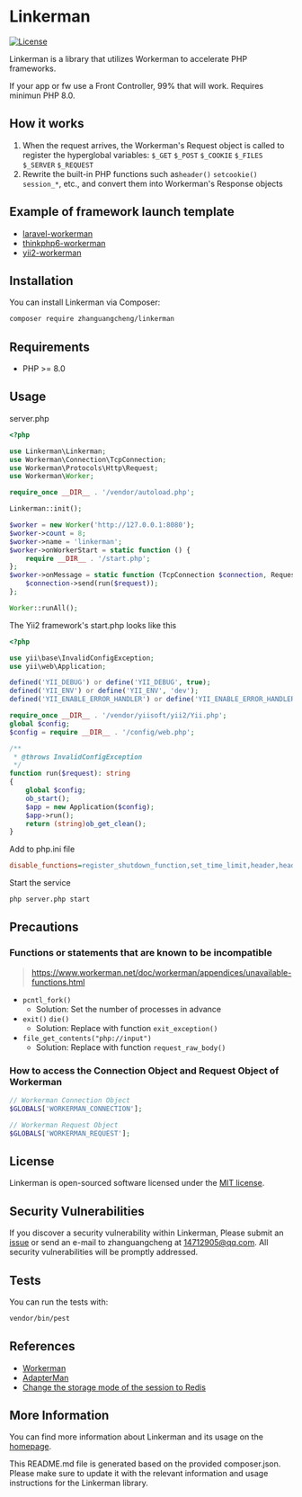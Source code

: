 # Linkerman

[![License](https://img.shields.io/badge/license-MIT-brightgreen.svg)](https://github.com/zhanguangcheng/linkerman/blob/master/LICENSE)

Linkerman is a library that utilizes Workerman to accelerate PHP frameworks.

If your app or fw use a Front Controller, 99% that will work. Requires minimun PHP 8.0.


## How it works

1. When the request arrives, the Workerman's Request object is called to register the hyperglobal variables: `$_GET` `$_POST` `$_COOKIE` `$_FILES` `$_SERVER` `$_REQUEST`
2. Rewrite the built-in PHP functions such as`header()` `setcookie()` `session_*`, etc., and convert them into Workerman's Response objects


## Example of framework launch template
* [laravel-workerman](https://github.com/zhanguangcheng/laravel-workerman)
* [thinkphp6-workerman](https://github.com/zhanguangcheng/thinkphp6-workerman)
* [yii2-workerman](https://github.com/zhanguangcheng/yii2-workerman)


## Installation

You can install Linkerman via Composer:

```bash
composer require zhanguangcheng/linkerman
```

## Requirements

- PHP >= 8.0

## Usage

server.php
```php
<?php

use Linkerman\Linkerman;
use Workerman\Connection\TcpConnection;
use Workerman\Protocols\Http\Request;
use Workerman\Worker;

require_once __DIR__ . '/vendor/autoload.php';

Linkerman::init();

$worker = new Worker('http://127.0.0.1:8080');
$worker->count = 8;
$worker->name = 'linkerman';
$worker->onWorkerStart = static function () {
    require __DIR__ . '/start.php';
};
$worker->onMessage = static function (TcpConnection $connection, Request $request) {
    $connection->send(run($request));
};

Worker::runAll();
```

The Yii2 framework's start.php looks like this
```php
<?php

use yii\base\InvalidConfigException;
use yii\web\Application;

defined('YII_DEBUG') or define('YII_DEBUG', true);
defined('YII_ENV') or define('YII_ENV', 'dev');
defined('YII_ENABLE_ERROR_HANDLER') or define('YII_ENABLE_ERROR_HANDLER', false);

require_once __DIR__ . '/vendor/yiisoft/yii2/Yii.php';
global $config;
$config = require __DIR__ . '/config/web.php';

/**
 * @throws InvalidConfigException
 */
function run($request): string
{
    global $config;
    ob_start();
    $app = new Application($config);
    $app->run();
    return (string)ob_get_clean();
}
```

Add to php.ini file
```ini
disable_functions=register_shutdown_function,set_time_limit,header,header_remove,headers_sent,headers_list,http_response_code,setcookie,setrawcookie,session_start,session_id,session_name,session_save_path,session_status,session_write_close,session_regenerate_id,session_unset,session_destroy,is_uploaded_file,move_uploaded_file
```

Start the service
```bash
php server.php start
```

## Precautions

### Functions or statements that are known to be incompatible
> https://www.workerman.net/doc/workerman/appendices/unavailable-functions.html

* `pcntl_fork()`
  * Solution: Set the number of processes in advance
* `exit()` `die()`
  * Solution: Replace with function `exit_exception()`
* `file_get_contents("php://input")`
  * Solution: Replace with function `request_raw_body()`

### How to access the Connection Object and Request Object of Workerman
```php
// Workerman Connection Object
$GLOBALS['WORKERMAN_CONNECTION'];

// Workerman Request Object
$GLOBALS['WORKERMAN_REQUEST'];
````

## License

Linkerman is open-sourced software licensed under the [MIT license](https://github.com/zhanguangcheng/linkerman/blob/master/LICENSE).


## Security Vulnerabilities

If you discover a security vulnerability within Linkerman, Please submit an [issue](https://github.com/zhanguangcheng/linkerman/issues) or send an e-mail to zhanguangcheng at 14712905@qq.com. All security vulnerabilities will be promptly addressed.

## Tests

You can run the tests with:

```bash
vendor/bin/pest
```

## References

- [Workerman](https://www.workerman.net/)
- [AdapterMan](https://github.com/joanhey/AdapterMan)
- [Change the storage mode of the session to Redis](https://www.workerman.net/doc/workerman/http/session-control.html)

## More Information

You can find more information about Linkerman and its usage on the [homepage](https://github.com/zhanguangcheng/linkerman).

This README.md file is generated based on the provided composer.json. Please make sure to update it with the relevant information and usage instructions for the Linkerman library.